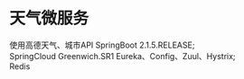 # 天气微服务
使用高德天气、城市API
SpringBoot 2.1.5.RELEASE;  
SpringCloud Greenwich.SR1 Eureka、Config、Zuul、Hystrix;  
Redis  
